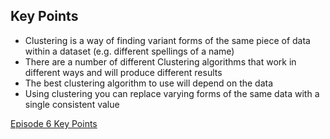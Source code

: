 ## Key Points

- Clustering is a way of finding variant forms of the same piece of data within a dataset (e.g. different spellings of a name)
- There are a number of different Clustering algorithms that work in different ways and will produce different results
- The best clustering algorithm to use will depend on the data
- Using clustering you can replace varying forms of the same data with a single consistent value

[Episode 6 Key Points](episode6_kp.md)
